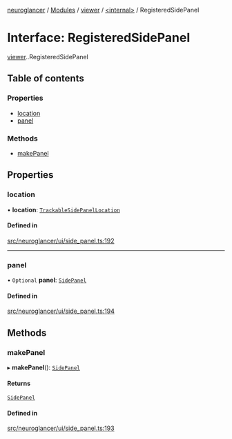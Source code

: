 [neuroglancer](../README.md) / [Modules](../modules.md) / [viewer](../modules/viewer.md) / [<internal\>](../modules/viewer._internal_.md) / RegisteredSidePanel

# Interface: RegisteredSidePanel

[viewer](../modules/viewer.md).[<internal>](../modules/viewer._internal_.md).RegisteredSidePanel

## Table of contents

### Properties

- [location](viewer._internal_.RegisteredSidePanel.md#location)
- [panel](viewer._internal_.RegisteredSidePanel.md#panel)

### Methods

- [makePanel](viewer._internal_.RegisteredSidePanel.md#makepanel)

## Properties

### location

• **location**: [`TrackableSidePanelLocation`](../classes/image_user_layer._internal_.TrackableSidePanelLocation.md)

#### Defined in

[src/neuroglancer/ui/side_panel.ts:192](https://github.com/ActiveBrainAtlas2/neuroglancer/blob/540617bc/src/neuroglancer/ui/side_panel.ts#L192)

___

### panel

• `Optional` **panel**: [`SidePanel`](../classes/viewer._internal_.SidePanel.md)

#### Defined in

[src/neuroglancer/ui/side_panel.ts:194](https://github.com/ActiveBrainAtlas2/neuroglancer/blob/540617bc/src/neuroglancer/ui/side_panel.ts#L194)

## Methods

### makePanel

▸ **makePanel**(): [`SidePanel`](../classes/viewer._internal_.SidePanel.md)

#### Returns

[`SidePanel`](../classes/viewer._internal_.SidePanel.md)

#### Defined in

[src/neuroglancer/ui/side_panel.ts:193](https://github.com/ActiveBrainAtlas2/neuroglancer/blob/540617bc/src/neuroglancer/ui/side_panel.ts#L193)
